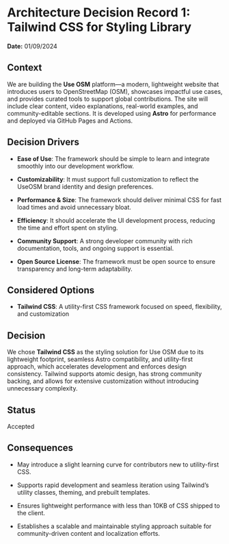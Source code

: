 # Architecture Decision Record 1: Tailwind CSS for Styling Library

**Date:** 01/09/2024

## Context

We are building the **Use OSM** platform—a modern, lightweight website that introduces users to OpenStreetMap (OSM), showcases impactful use cases, and provides curated tools to support global contributions. The site will include clear content, video explanations, real-world examples, and community-editable sections. It is developed using **Astro** for performance and deployed via GitHub Pages and Actions.

## Decision Drivers

* **Ease of Use**: The framework should be simple to learn and integrate smoothly into our development workflow.

* **Customizability**: It must support full customization to reflect the UseOSM brand identity and design preferences.

* **Performance & Size**: The framework should deliver minimal CSS for fast load times and avoid unnecessary bloat.

* **Efficiency**: It should accelerate the UI development process, reducing the time and effort spent on styling.

* **Community Support**: A strong developer community with rich documentation, tools, and ongoing support is essential.

* **Open Source License**: The framework must be open source to ensure transparency and long-term adaptability.

## Considered Options

* **Tailwind CSS**: A utility-first CSS framework focused on speed, flexibility, and customization

## Decision

We chose **Tailwind CSS** as the styling solution for Use OSM due to its lightweight footprint, seamless Astro compatibility, and utility-first approach, which accelerates development and enforces design consistency. Tailwind supports atomic design, has strong community backing, and allows for extensive customization without introducing unnecessary complexity.

## Status

Accepted

## Consequences

* May introduce a slight learning curve for contributors new to utility-first CSS.

* Supports rapid development and seamless iteration using Tailwind’s utility classes, theming, and prebuilt templates.

* Ensures lightweight performance with less than 10KB of CSS shipped to the client.

* Establishes a scalable and maintainable styling approach suitable for community-driven content and localization efforts.
